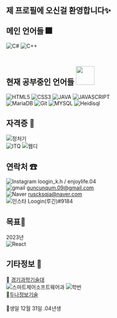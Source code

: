 ## 제 프로필에 오신걸 환영합니다✨ <br><br> 메인 언어들 🎆
![C#](https://img.shields.io/badge/C%23-239120?style=for-the-badge&logo=c-sharp&logoColor=white)
![C++](https://img.shields.io/badge/c++-%2300599C.svg?style=for-the-badge&logo=c%2B%2B&logoColor=white)
<br><br>
## 현재 공부중인 언어들 <img src="https://ifh.cc/g/Z56Zhv.gif" width="50"><br>
![HTML5](https://img.shields.io/badge/-HTML5-F05032?stlye=for-the-badge&logo=HTML5&logoColor=ffffff)
![CSS3](https://img.shields.io/badge/-CSS3-007ACC?stlye=for-the-badge&logo=CSS3&logoColor=ffffff)
![JAVA](https://img.shields.io/badge/-JAVA-2b2b61?stlye=for-the-badge&logo=JAVA)
![JAVASCRIPT](https://img.shields.io/badge/-JAVASCRIPT-000000?stlye=for-the-badge&logo=JAVASCRIPT)
<BR>
![MariaDB](https://img.shields.io/badge/-MariaDB-black?stlye=for-the-badge&logo=MariaDB)
![Git](https://img.shields.io/badge/-Git-red?stlye=for-the-badge&logo=Git&logoColor=ffffff)
![MYSQL](https://img.shields.io/badge/-MYSQL-grey?stlye=for-the-badge&logo=MYSQL&logoColor=ffffff)
![Heidisql](https://img.shields.io/badge/-Heidisql-323232?stlye=for-the-badge&logo=Heidisql)
<br>

   
## 자격증 📜
   ![정처기](https://img.shields.io/badge/-정보처리기능사(필기)-FFFFFF)
   <br>
   ![ITQ](https://img.shields.io/badge/-ITQ한글(B)-FFFFFF)
   ![웹디](https://img.shields.io/badge/-웹디자인기능사-FFFFFF)
   <br>
   
## 연락처 ☎
![Instagram](https://img.shields.io/badge/-Instagram-ffffff?stlye=for-the-badge&logo=instagram)   loogin_k.h /  enjoylife.04
   <br>
![gmail](https://img.shields.io/badge/-Gmail-ffffff?stlye=for-the-badge&logo=Gmail) guncunqum.09@gmail.com
  <br>
![Naver](https://img.shields.io/badge/-Naver-228c22?stlye=for-the-badge&logo=Naver) ruscksqja@naver.com
  <br>
![인스타](https://img.shields.io/badge/-Discord-000000?stlye=for-the-badge&logo=discord) Loogin(루긴)#9184

## 목표🌈
 2023년<br>
![React](https://img.shields.io/badge/-React-blue)<br>

 ## 기타정보 🧾
  🏫 <a href="http://[inpyung.icehs.kr](https://www.gtec.ac.kr/index.do)/main.do">경기과학기술대</a><br>
  ![스마트제어소프트웨어과](https://img.shields.io/badge/-스마트제어소프트웨어과-000000)
  ![학번](https://img.shields.io/badge/-23학번-000000)
   <br>
  🏢<a href="http://[inpyung.icehs.kr](https://doonaint.net/)/main.do">두나정보기술</a><br>
   <br>
  🎁생일 12월 31일 .04년생
